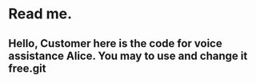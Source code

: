 # Read me.

## Hello, Customer here is the code for voice assistance Alice. You may to use and change it free.git